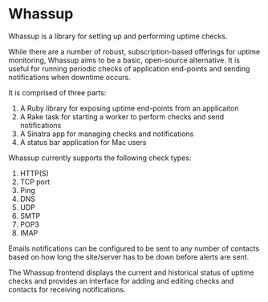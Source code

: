 Whassup
=======

Whassup is a library for setting up and performing uptime checks.

While there are a number of robust, subscription-based offerings for 
uptime monitoring, Whassup aims to be a basic, open-source alternative.
It is useful for running periodic checks of application end-points
and sending notifications when downtime occurs.

It is comprised of three parts:

1. A Ruby library for exposing uptime end-points from an applicaiton
2. A Rake task for starting a worker to perform checks and send notifications
3. A Sinatra app for managing checks and notifications
4. A status bar application for Mac users

Whassup currently supports the following check types:

1. HTTP(S)
2. TCP port
3. Ping
4. DNS
5. UDP
6. SMTP
7. POP3
8. IMAP

Emails notifications can be configured to be sent to any number of contacts 
based on how long the site/server has to be down before alerts are sent. 

The Whassup frontend displays the current and historical status of uptime checks 
and provides an interface for adding and editing checks and contacts for receiving 
notifications.
